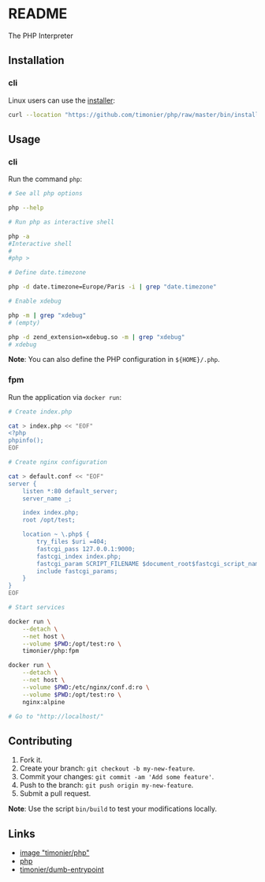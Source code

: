 # README

The PHP Interpreter

## Installation

### cli

Linux users can use the [installer](https://github.com/timonier/php/blob/master/bin/installer):

```sh
curl --location "https://github.com/timonier/php/raw/master/bin/installer" | sudo sh -s -- install
```

## Usage

### cli

Run the command `php`:

```sh
# See all php options

php --help

# Run php as interactive shell

php -a
#Interactive shell
#
#php >

# Define date.timezone

php -d date.timezone=Europe/Paris -i | grep "date.timezone"

# Enable xdebug

php -m | grep "xdebug"
# (empty)

php -d zend_extension=xdebug.so -m | grep "xdebug"
# xdebug
```

__Note__: You can also define the PHP configuration in `${HOME}/.php`.

### fpm

Run the application via `docker run`:

```sh
# Create index.php

cat > index.php << "EOF"
<?php
phpinfo();
EOF

# Create nginx configuration

cat > default.conf << "EOF"
server {
    listen *:80 default_server;
    server_name _;

    index index.php;
    root /opt/test;

    location ~ \.php$ {
        try_files $uri =404;
        fastcgi_pass 127.0.0.1:9000;
        fastcgi_index index.php;
        fastcgi_param SCRIPT_FILENAME $document_root$fastcgi_script_name;
        include fastcgi_params;
    }
}
EOF

# Start services

docker run \
    --detach \
    --net host \
    --volume $PWD:/opt/test:ro \
    timonier/php:fpm

docker run \
    --detach \
    --net host \
    --volume $PWD:/etc/nginx/conf.d:ro \
    --volume $PWD:/opt/test:ro \
    nginx:alpine

# Go to "http://localhost/"
```

## Contributing

1. Fork it.
2. Create your branch: `git checkout -b my-new-feature`.
3. Commit your changes: `git commit -am 'Add some feature'`.
4. Push to the branch: `git push origin my-new-feature`.
5. Submit a pull request.

__Note__: Use the script `bin/build` to test your modifications locally.

## Links

* [image "timonier/php"](https://hub.docker.com/r/timonier/php/)
* [php](http://www.php.net/)
* [timonier/dumb-entrypoint](https://github.com/timonier/dumb-entrypoint)
